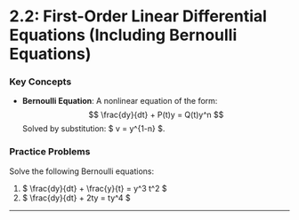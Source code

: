 # 2.2: First-Order Linear Differential Equations (Including Bernoulli Equations)

### Key Concepts
- **Bernoulli Equation**: A nonlinear equation of the form:
  $$
  \frac{dy}{dt} + P(t)y = Q(t)y^n
  $$
  Solved by substitution: $ v = y^{1-n} $.

### Practice Problems
Solve the following Bernoulli equations:

1. $ \frac{dy}{dt} + \frac{y}{t} = y^3 t^2 $
2. $ \frac{dy}{dt} + 2ty = ty^4 $

---
